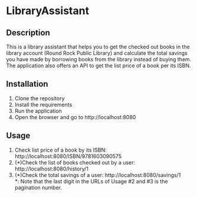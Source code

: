 # LibraryAssistant

## Description
This is a library assistant that helps you to get the checked out books in the library account (Round Rock Public Library) and calculate the total savings you have made by borrowing books from the library instead of buying them.
The application also offers an API to get the list price of a book per its ISBN.

## Installation
1. Clone the repository
2. Install the requirements
3. Run the application
4. Open the browser and go to http://localhost:8080

## Usage
1. Check list price of a book by its ISBN: http://localhost:8080/ISBN/9781603090575
2. (*)Check the list of books checked out by a user: http://localhost:8080/history/1
3. (*)Check the total savings of a user: http://localhost:8080/savings/1   
   *: Note that the last digit in the URLs of Usage #2 and #3 is the pagination number.   
